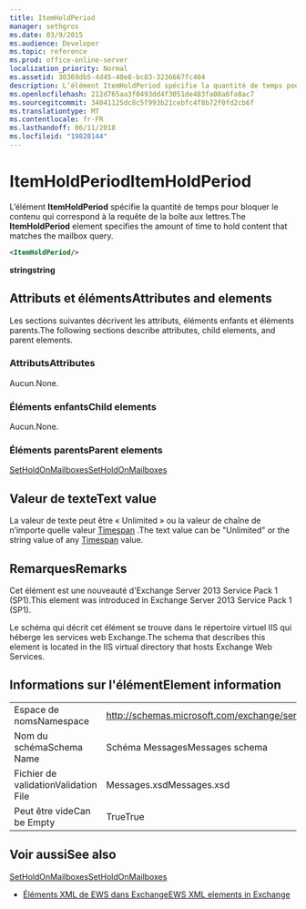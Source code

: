 ```yaml
---
title: ItemHoldPeriod
manager: sethgros
ms.date: 03/9/2015
ms.audience: Developer
ms.topic: reference
ms.prod: office-online-server
localization_priority: Normal
ms.assetid: 30369db5-4d45-40e8-bc83-3236667fc404
description: L’élément ItemHoldPeriod spécifie la quantité de temps pour bloquer le contenu qui correspond à la requête de la boîte aux lettres.
ms.openlocfilehash: 212d765aa3f0493dd4f3051de483fa08a6fa8ac7
ms.sourcegitcommit: 34041125dc8c5f993b21cebfc4f8b72f0fd2cb6f
ms.translationtype: MT
ms.contentlocale: fr-FR
ms.lasthandoff: 06/11/2018
ms.locfileid: "19828144"
---
```

# <a name="itemholdperiod"></a><span data-ttu-id="c60d0-103">ItemHoldPeriod</span><span class="sxs-lookup"><span data-stu-id="c60d0-103">ItemHoldPeriod</span></span>

<span data-ttu-id="c60d0-104">L’élément **ItemHoldPeriod** spécifie la quantité de temps pour bloquer le contenu qui correspond à la requête de la boîte aux lettres.</span><span class="sxs-lookup"><span data-stu-id="c60d0-104">The **ItemHoldPeriod** element specifies the amount of time to hold content that matches the mailbox query.</span></span> 
  
```XML
<ItemHoldPeriod/>
```

 <span data-ttu-id="c60d0-105">**string**</span><span class="sxs-lookup"><span data-stu-id="c60d0-105">**string**</span></span>
## <a name="attributes-and-elements"></a><span data-ttu-id="c60d0-106">Attributs et éléments</span><span class="sxs-lookup"><span data-stu-id="c60d0-106">Attributes and elements</span></span>

<span data-ttu-id="c60d0-107">Les sections suivantes décrivent les attributs, éléments enfants et éléments parents.</span><span class="sxs-lookup"><span data-stu-id="c60d0-107">The following sections describe attributes, child elements, and parent elements.</span></span>
  
### <a name="attributes"></a><span data-ttu-id="c60d0-108">Attributs</span><span class="sxs-lookup"><span data-stu-id="c60d0-108">Attributes</span></span>

<span data-ttu-id="c60d0-109">Aucun.</span><span class="sxs-lookup"><span data-stu-id="c60d0-109">None.</span></span>
  
### <a name="child-elements"></a><span data-ttu-id="c60d0-110">Éléments enfants</span><span class="sxs-lookup"><span data-stu-id="c60d0-110">Child elements</span></span>

<span data-ttu-id="c60d0-111">Aucun.</span><span class="sxs-lookup"><span data-stu-id="c60d0-111">None.</span></span>
  
### <a name="parent-elements"></a><span data-ttu-id="c60d0-112">Éléments parents</span><span class="sxs-lookup"><span data-stu-id="c60d0-112">Parent elements</span></span>

[<span data-ttu-id="c60d0-113">SetHoldOnMailboxes</span><span class="sxs-lookup"><span data-stu-id="c60d0-113">SetHoldOnMailboxes</span></span>](setholdonmailboxes.md)
  
## <a name="text-value"></a><span data-ttu-id="c60d0-114">Valeur de texte</span><span class="sxs-lookup"><span data-stu-id="c60d0-114">Text value</span></span>

<span data-ttu-id="c60d0-115">La valeur de texte peut être « Unlimited » ou la valeur de chaîne de n’importe quelle valeur [Timespan](http://msdn.microsoft.com/en-us/library/1ecy8h51%28v=vs.110%29.aspx) .</span><span class="sxs-lookup"><span data-stu-id="c60d0-115">The text value can be "Unlimited" or the string value of any [Timespan](http://msdn.microsoft.com/en-us/library/1ecy8h51%28v=vs.110%29.aspx) value.</span></span> 
  
## <a name="remarks"></a><span data-ttu-id="c60d0-116">Remarques</span><span class="sxs-lookup"><span data-stu-id="c60d0-116">Remarks</span></span>

<span data-ttu-id="c60d0-117">Cet élément est une nouveauté d'Exchange Server 2013 Service Pack 1 (SP1).</span><span class="sxs-lookup"><span data-stu-id="c60d0-117">This element was introduced in Exchange Server 2013 Service Pack 1 (SP1).</span></span>
  
<span data-ttu-id="c60d0-118">Le schéma qui décrit cet élément se trouve dans le répertoire virtuel IIS qui héberge les services web Exchange.</span><span class="sxs-lookup"><span data-stu-id="c60d0-118">The schema that describes this element is located in the IIS virtual directory that hosts Exchange Web Services.</span></span>
  
## <a name="element-information"></a><span data-ttu-id="c60d0-119">Informations sur l'élément</span><span class="sxs-lookup"><span data-stu-id="c60d0-119">Element information</span></span>

|||
|:-----|:-----|
|<span data-ttu-id="c60d0-120">Espace de noms</span><span class="sxs-lookup"><span data-stu-id="c60d0-120">Namespace</span></span>  <br/> |http://schemas.microsoft.com/exchange/services/2006/messages  <br/> |
|<span data-ttu-id="c60d0-121">Nom du schéma</span><span class="sxs-lookup"><span data-stu-id="c60d0-121">Schema Name</span></span>  <br/> |<span data-ttu-id="c60d0-122">Schéma Messages</span><span class="sxs-lookup"><span data-stu-id="c60d0-122">Messages schema</span></span>  <br/> |
|<span data-ttu-id="c60d0-123">Fichier de validation</span><span class="sxs-lookup"><span data-stu-id="c60d0-123">Validation File</span></span>  <br/> |<span data-ttu-id="c60d0-124">Messages.xsd</span><span class="sxs-lookup"><span data-stu-id="c60d0-124">Messages.xsd</span></span>  <br/> |
|<span data-ttu-id="c60d0-125">Peut être vide</span><span class="sxs-lookup"><span data-stu-id="c60d0-125">Can be Empty</span></span>  <br/> |<span data-ttu-id="c60d0-126">True</span><span class="sxs-lookup"><span data-stu-id="c60d0-126">True</span></span>  <br/> |
   
## <a name="see-also"></a><span data-ttu-id="c60d0-127">Voir aussi</span><span class="sxs-lookup"><span data-stu-id="c60d0-127">See also</span></span>



[<span data-ttu-id="c60d0-128">SetHoldOnMailboxes</span><span class="sxs-lookup"><span data-stu-id="c60d0-128">SetHoldOnMailboxes</span></span>](setholdonmailboxes.md)


- [<span data-ttu-id="c60d0-129">Éléments XML de EWS dans Exchange</span><span class="sxs-lookup"><span data-stu-id="c60d0-129">EWS XML elements in Exchange</span></span>](ews-xml-elements-in-exchange.md)

